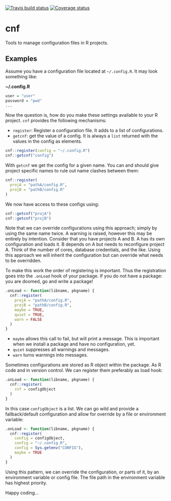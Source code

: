 <!-- README.md is generated from README.Rmd. Please edit that file -->

[![Travis build
status](https://travis-ci.org/INWTlab/cnf.svg?branch=master)](https://travis-ci.org/INWTlab/cnf)
[![Coverage
status](https://codecov.io/gh/INWTlab/cnf/branch/master/graph/badge.svg)](https://codecov.io/github/INWTlab/cnf?branch=master)

# cnf

Tools to manage configuration files in R projects.

## Examples

Assume you have a configuration file located at `~/.config.R`. It may
look something like:

**~/.config.R**

``` r
user = "user"
password = "pwd"
...
```

Now the question is, how do you make these settings available to your R
project. `cnf` provides the following mechanisms:

  - `register`: Register a configuration file. It adds to a list of
    configurations.
  - `getcnf`: get the value of a config. It is always a `list` returned
    with the values in the config as elements.

<!-- end list -->

``` r
cnf::register(config = "~/.config.R")
cnf::getcnf("config")
```

With `getcnf` we get the config for a given name. You can and should give
project specific names to rule out name clashes between them:

``` r
cnf::register(
  projA = "pathA/config.R",
  projB = "pathB/config.R"
)
```

We now have access to these configs using:

``` r
cnf::getcnf("projA")
cnf::getcnf("projB")
```

Note that we can override configurations using this approach; simply by
using the same name twice. A warning is raised, however this may be
entirely by intention. Consider that you have projects A and B. A has
its own configuration and loads it. B depends on A but needs to
reconfigure project A. Think of the number of cores, database
credentials, and the like. Using this approach we will inherit the
configuration but can override what needs to be overridden.

To make this work the order of registering is important. Thus the
registration goes into the `.onLoad` hook of your package. If you do not
have a package: you are doomed, go and write a package\!

``` r
.onLoad <- function(libname, pkgname) {
  cnf::register(
    projA = "pathA/config.R",
    projB = "pathB/config.R",
    maybe = TRUE,
    quiet = TRUE,
    warn = FALSE
  )
}
```

  - `maybe` allows this call to fail, but will print a message. This is
    important when we install a package and have no configuration, yet.
  - `quiet` suppresses all warnings and messages.
  - `warn` turns warnings into messages.

Sometimes configurations are stored as R object within the package. As R
code and in version control. We can register them preferably as load
hook:

``` r
.onLoad <- function(libname, pkgname) {
  cnf::register(
    cnf = configObject
  )
}
```

In this case `configObject` is a list. We can go wild and provide a
fallback/default configuration and allow for override by a file or
environment variable:

``` r
.onLoad <- function(libname, pkgname) {
  cnf::register(
    config = configObject,
    config = "~/.config.R",
    config = Sys.getenv("CONFIG"),
    maybe = TRUE
  )
}
```

Using this pattern, we can override the configuration, or parts of it,
by an environment variable or config file. The file path in the
environment variable has highest priority.

Happy coding…
